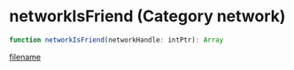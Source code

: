 # networkIsFriend (Category network)

```js
function networkIsFriend(networkHandle: intPtr): Array
```

[filename](networkIsFriend_m.md ':include')